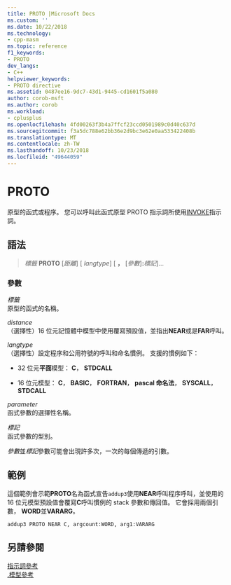 ```yaml
---
title: PROTO |Microsoft Docs
ms.custom: ''
ms.date: 10/22/2018
ms.technology:
- cpp-masm
ms.topic: reference
f1_keywords:
- PROTO
dev_langs:
- C++
helpviewer_keywords:
- PROTO directive
ms.assetid: 0487ee16-9dc7-43d1-9445-cd1601f5a080
author: corob-msft
ms.author: corob
ms.workload:
- cplusplus
ms.openlocfilehash: 4fd00263f3b4a7ffcf23ccd0501989c0d40c637d
ms.sourcegitcommit: f3a5dc788e62bb36e2d9bc3e62e0aa533422408b
ms.translationtype: MT
ms.contentlocale: zh-TW
ms.lasthandoff: 10/23/2018
ms.locfileid: "49644059"
---
```

# <a name="proto"></a>PROTO

原型的函式或程序。 您可以呼叫此函式原型 PROTO 指示詞所使用[INVOKE](invoke.md)指示詞。

## <a name="syntax"></a>語法

> *標籤* **PROTO** \[*距離*] \[ *langtype*] \[ __，__ \[*參數*]__:__*標記*]...

### <a name="parameters"></a>參數

*標籤*<br/>
原型的函式的名稱。

*distance*<br/>
（選擇性）16 位元記憶體中模型中使用覆寫預設值，並指出**NEAR**或是**FAR**呼叫。

*langtype*<br/>
（選擇性）設定程序和公用符號的呼叫和命名慣例。 支援的慣例如下：

- 32 位元**平面**模型： **C**， **STDCALL**

- 16 位元模型： **C**， **BASIC**， **FORTRAN**， **pascal 命名法**， **SYSCALL**， **STDCALL**

*parameter*<br/>
函式參數的選擇性名稱。

*標記*<br/>
函式參數的型別。

*參數*並*標記*參數可能會出現許多次，一次的每個傳遞的引數。

## <a name="example"></a>範例

這個範例會示範**PROTO**名為函式宣告`addup3`使用**NEAR**呼叫程序呼叫，並使用的 16 位元模型預設值會覆寫**C**呼叫慣例的 stack 參數和傳回值。 它會採用兩個引數， **WORD**並**VARARG**。

```MASM
addup3 PROTO NEAR C, argcount:WORD, arg1:VARARG
```

## <a name="see-also"></a>另請參閱

[指示詞參考](directives-reference.md)<br/>
[.模型參考](dot-model.md)<br/>
